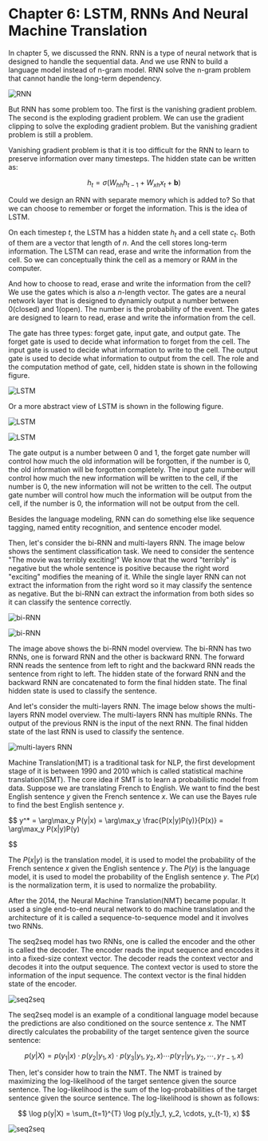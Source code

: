 # Chapter 6: LSTM, RNNs And Neural Machine Translation

In chapter 5, we discussed the RNN. RNN is a type of neural network that is designed to handle the sequential data. And we use RNN to build a language model instead of n-gram model. RNN solve the n-gram problem that cannot handle the long-term dependency. 

![RNN](fig/image1.png)

But RNN has some problem too. The first is the vanishing gradient problem. The second is the exploding gradient problem. We can use the gradient clipping to solve the exploding gradient problem. But the vanishing gradient problem is still a problem.

Vanishing gradient problem is that it is too difficult for the RNN to learn to preserve information over many timesteps. The hidden state can be written as:

$$
h_t = \sigma(W_{hh}h_{t-1} + W_{xh}x_t + \mathbf{b})
$$

Could we design an RNN with separate memory which is added to? So that we can choose to remember or forget the information. This is the idea of LSTM.

On each timestep $t$, the LSTM has a hidden state $h_t$ and a cell state $c_t$. Both of them are a vector that length of $n$. And the cell stores long-term information. The LSTM can read, erase and write the information from the cell. So we can conceptually think the cell as a memory or RAM in the computer.

And how to choose to read, erase and write the information from the cell? We use the gates which is also a $n$-length vector. The gates are a neural network layer that is designed to dynamicly output a number between 0(closed) and 1(open). The number is the probability of the event. The gates are designed to learn to read, erase and write the information from the cell.

The gate has three types: forget gate, input gate, and output gate. The forget gate is used to decide what information to forget from the cell. The input gate is used to decide what information to write to the cell. The output gate is used to decide what information to output from the cell. The role and the computation method of gate, cell, hidden state is shown in the following figure.

![LSTM](fig/image2.png)

Or a more abstract view of LSTM is shown in the following figure.

![LSTM](fig/image3.png)

![LSTM](fig/image4.png)

The gate output is a number between 0 and 1, the forget gate number will control how much the old information will be forgotten, if the number is 0, the old information will be forgotten completely. The input gate number will control how much the new information will be written to the cell, if the number is 0, the new information will not be written to the cell. The output gate number will control how much the information will be output from the cell, if the number is 0, the information will not be output from the cell.

Besides the language modeling, RNN can do something else like sequence tagging, named entity recognition, and sentence encoder model. 

Then, let's consider the bi-RNN and multi-layers RNN. The image below shows the sentiment classification task. We need to consider the sentence "The movie was terribly exciting!" We know that the word "terribly" is negative but the whole sentence is positive because the right word "exciting" modifies the meaning of it. While the single layer RNN can not extract the information from the right word so it may classify the sentence as negative. But the bi-RNN can extract the information from both sides so it can classify the sentence correctly.

![bi-RNN](fig/image5.png)


![bi-RNN](fig/image6.png)

The image above shows the bi-RNN model overview. The bi-RNN has two RNNs, one is forward RNN and the other is backward RNN. The forward RNN reads the sentence from left to right and the backward RNN reads the sentence from right to left. The hidden state of the forward RNN and the backward RNN are concatenated to form the final hidden state. The final hidden state is used to classify the sentence.

And let's consider the multi-layers RNN. The image below shows the multi-layers RNN model overview. The multi-layers RNN has multiple RNNs. The output of the previous RNN is the input of the next RNN. The final hidden state of the last RNN is used to classify the sentence.

![multi-layers RNN](fig/image7.png)

Machine Translation(MT) is a traditional task for NLP, the first development stage of it is between 1990 and 2010 which is called statistical machine translation(SMT). The core idea if SMT is to learn a probabilistic model from data. Suppose we are translating French to English. We want to find the best English sentence $y$  given the French sentence $x$. We can use the Bayes rule to find the best English sentence $y$.

$$
y^* = \arg\max_y P(y|x) = \arg\max_y \frac{P(x|y)P(y)}{P(x)} = \arg\max_y P(x|y)P(y)

$$

The $P(x|y)$ is the translation model, it is used to model the probability of the French sentence $x$ given the English sentence $y$. The $P(y)$ is the language model, it is used to model the probability of the English sentence $y$. The $P(x)$ is the normalization term, it is used to normalize the probability.

After the 2014, the Neural Machine Translation(NMT) became popular. It used a single end-to-end neural network to do machine translation and the architecture of it is called a sequence-to-sequence model and it involves two RNNs.

The seq2seq model has two RNNs, one is called the encoder and the other is called the decoder. The encoder reads the input sequence and encodes it into a fixed-size context vector. The decoder reads the context vector and decodes it into the output sequence. The context vector is used to store the information of the input sequence. The context vector is the final hidden state of the encoder.

![seq2seq](fig/image8.png)

The seq2seq model is an example of a conditional language model because the predictions are also conditioned on the source sentence $x$. The NMT directly calculates the probability of the target sentence given the source sentence:

$$
p(y|X) = p(y_1|x) \cdot p(y_2|y_1, x) \cdot p(y_3|y_1, y_2, x) \cdots p(y_T|y_1, y_2, \cdots, y_{T-1}, x)
$$

Then, let's consider how to train the NMT. The NMT is trained by maximizing the log-likelihood of the target sentence given the source sentence. The log-likelihood is the sum of the log-probabilities of the target sentence given the source sentence. The log-likelihood is shown as follows:

$$
\log p(y|X) = \sum_{t=1}^{T} \log p(y_t|y_1, y_2, \cdots, y_{t-1}, x)
$$

![seq2seq](fig/image9.png)

